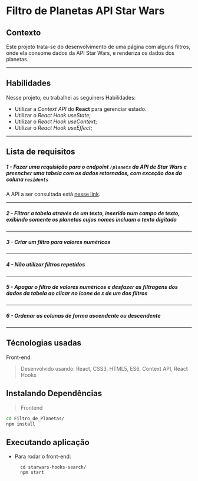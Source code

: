 # Filtro de Planetas API Star Wars

## Contexto
Este projeto trata-se do desenvolvimento de uma página com alguns filtros, onde ela consome dados da API Star Wars, e renderiza os dados dos planetas.

---
## Habilidades

Nesse projeto, eu trabalhei as seguiners Habilidades:

* Utilizar a _Context API_ do **React** para gerenciar estado.
* Utilizar o _React Hook useState_;
* Utilizar o _React Hook useContext_;
* Utilizar o _React Hook useEffect_;

---

## Lista de requisitos

##### 1 - Fazer uma requisição para o endpoint `/planets` da API de Star Wars e preencher uma tabela com os dados retornados, com exceção dos da coluna `residents`

A API a ser consultada está [nesse link](https://swapi-trybe.herokuapp.com/api/planets/).

---
##### 2 - Filtrar a tabela através de um texto, inserido num *campo de texto*, exibindo somente os planetas cujos nomes incluam o texto digitado
---
##### 3 - Criar um filtro para valores numéricos
---
##### 4 - Não utilizar filtros repetidos
---
##### 5 - Apagar o filtro de valores numéricos e desfazer as filtragens dos dados da tabela ao clicar no ícone de `X` de um dos filtros
---
##### 6 - Ordenar as colunas de forma ascendente ou descendente
---
## Técnologias usadas

Front-end:
> Desenvolvido usando: React, CSS3, HTML5, ES6, Context API, React Hooks

## Instalando Dependências
> Frontend
```bash
cd Filtro_de_Planetas/
npm install
``` 
## Executando aplicação

* Para rodar o front-end:
  ```
    cd starwars-hooks-search/
    npm start
  ```
